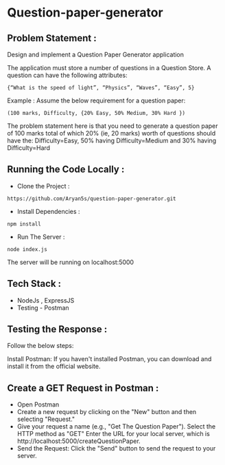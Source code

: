 # Question-paper-generator
## Problem Statement :
Design and implement a Question Paper Generator application

The application must store a number of questions in a Question Store. A question can have the following attributes:
```
{“What is the speed of light”, “Physics”, “Waves”, “Easy”, 5}
```
Example : 
Assume the below requirement for a question paper:
```
(100 marks, Difficulty, {20% Easy, 50% Medium, 30% Hard })
```
The problem statement here is that you need to generate a question paper of 100 marks total of which 20% (ie, 20 marks) worth of questions should have the: Difficulty=Easy, 50% having Difficulty=Medium and 30% having Difficulty=Hard

## Running the Code Locally :
- Clone the Project :
```
https://github.com/Aryan5s/question-paper-generator.git
```
- Install Dependencies :
```
npm install
```
- Run The Server :
```
node index.js
```
The server will be running on localhost:5000
## Tech Stack : 
- NodeJs , ExpressJS
- Testing - Postman

## Testing the Response :
Follow the below steps:

Install Postman: If you haven't installed Postman, you can download and install it from the official website.

## Create a GET Request in Postman :
- Open Postman
- Create a new request by clicking on the "New" button and then selecting "Request."
- Give your request a name (e.g., "Get The Question Paper"). Select the HTTP method as "GET" Enter the URL for your local server, which is http://localhost:5000/createQuestionPaper.
- Send the Request: Click the "Send" button to send the request to your server.
